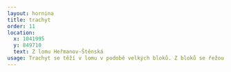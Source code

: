 ```yaml
---
layout: hornina
title: trachyt
order: 11
location:
  x: 1041995
  y: 849710
  text: Z lomu Heřmanov-Štěnská
usage: Trachyt se těží v lomu v podobě velkých bloků. Z bloků se řežou desky, které se pak leští a používají se k obkládání budov. Velké bloky mohou využít sochaři z trachytu je vytesán například tento krokodýl.
---
```


